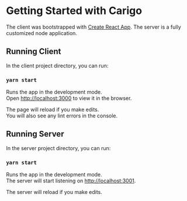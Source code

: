 # Getting Started with Carigo

The client was bootstrapped with [Create React App](https://github.com/facebook/create-react-app).
The server is a fully customized node application.

## Running Client

In the client project directory, you can run:

### `yarn start`

Runs the app in the development mode.\
Open [http://localhost:3000](http://localhost:3000) to view it in the browser.

The page will reload if you make edits.\
You will also see any lint errors in the console.

## Running Server

In the server project directory, you can run:

### `yarn start`

Runs the app in the development mode.\
The server will start listening on [http://localhost:3001](http://localhost:3001).

The server will reload if you make edits.